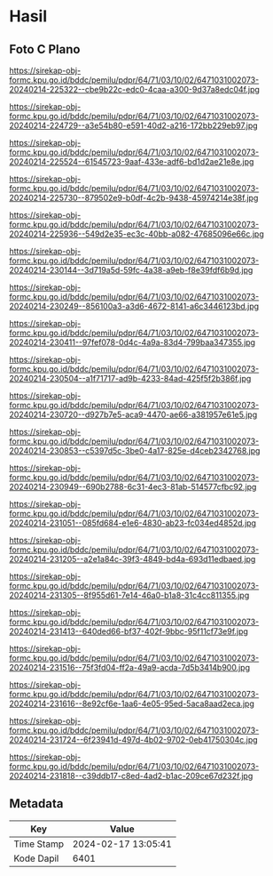 # Hasil

## Foto C Plano

https://sirekap-obj-formc.kpu.go.id/bddc/pemilu/pdpr/64/71/03/10/02/6471031002073-20240214-225322--cbe9b22c-edc0-4caa-a300-9d37a8edc04f.jpg

https://sirekap-obj-formc.kpu.go.id/bddc/pemilu/pdpr/64/71/03/10/02/6471031002073-20240214-224729--a3e54b80-e591-40d2-a216-172bb229eb97.jpg

https://sirekap-obj-formc.kpu.go.id/bddc/pemilu/pdpr/64/71/03/10/02/6471031002073-20240214-225524--61545723-9aaf-433e-adf6-bd1d2ae21e8e.jpg

https://sirekap-obj-formc.kpu.go.id/bddc/pemilu/pdpr/64/71/03/10/02/6471031002073-20240214-225730--879502e9-b0df-4c2b-9438-45974214e38f.jpg

https://sirekap-obj-formc.kpu.go.id/bddc/pemilu/pdpr/64/71/03/10/02/6471031002073-20240214-225936--549d2e35-ec3c-40bb-a082-47685096e66c.jpg

https://sirekap-obj-formc.kpu.go.id/bddc/pemilu/pdpr/64/71/03/10/02/6471031002073-20240214-230144--3d719a5d-59fc-4a38-a9eb-f8e39fdf6b9d.jpg

https://sirekap-obj-formc.kpu.go.id/bddc/pemilu/pdpr/64/71/03/10/02/6471031002073-20240214-230249--856100a3-a3d6-4672-8141-a6c3446123bd.jpg

https://sirekap-obj-formc.kpu.go.id/bddc/pemilu/pdpr/64/71/03/10/02/6471031002073-20240214-230411--97fef078-0d4c-4a9a-83d4-799baa347355.jpg

https://sirekap-obj-formc.kpu.go.id/bddc/pemilu/pdpr/64/71/03/10/02/6471031002073-20240214-230504--a1f71717-ad9b-4233-84ad-425f5f2b386f.jpg

https://sirekap-obj-formc.kpu.go.id/bddc/pemilu/pdpr/64/71/03/10/02/6471031002073-20240214-230720--d927b7e5-aca9-4470-ae66-a381957e61e5.jpg

https://sirekap-obj-formc.kpu.go.id/bddc/pemilu/pdpr/64/71/03/10/02/6471031002073-20240214-230853--c5397d5c-3be0-4a17-825e-d4ceb2342768.jpg

https://sirekap-obj-formc.kpu.go.id/bddc/pemilu/pdpr/64/71/03/10/02/6471031002073-20240214-230949--690b2788-6c31-4ec3-81ab-514577cfbc92.jpg

https://sirekap-obj-formc.kpu.go.id/bddc/pemilu/pdpr/64/71/03/10/02/6471031002073-20240214-231051--085fd684-e1e6-4830-ab23-fc034ed4852d.jpg

https://sirekap-obj-formc.kpu.go.id/bddc/pemilu/pdpr/64/71/03/10/02/6471031002073-20240214-231205--a2e1a84c-39f3-4849-bd4a-693d11edbaed.jpg

https://sirekap-obj-formc.kpu.go.id/bddc/pemilu/pdpr/64/71/03/10/02/6471031002073-20240214-231305--8f955d61-7e14-46a0-b1a8-31c4cc811355.jpg

https://sirekap-obj-formc.kpu.go.id/bddc/pemilu/pdpr/64/71/03/10/02/6471031002073-20240214-231413--640ded66-bf37-402f-9bbc-95f11cf73e9f.jpg

https://sirekap-obj-formc.kpu.go.id/bddc/pemilu/pdpr/64/71/03/10/02/6471031002073-20240214-231516--75f3fd04-ff2a-49a9-acda-7d5b3414b900.jpg

https://sirekap-obj-formc.kpu.go.id/bddc/pemilu/pdpr/64/71/03/10/02/6471031002073-20240214-231616--8e92cf6e-1aa6-4e05-95ed-5aca8aad2eca.jpg

https://sirekap-obj-formc.kpu.go.id/bddc/pemilu/pdpr/64/71/03/10/02/6471031002073-20240214-231724--6f23941d-497d-4b02-9702-0eb41750304c.jpg

https://sirekap-obj-formc.kpu.go.id/bddc/pemilu/pdpr/64/71/03/10/02/6471031002073-20240214-231818--c39ddb17-c8ed-4ad2-b1ac-209ce67d232f.jpg


## Metadata

| Key        | Value               |
| ---------- | ------------------- |
| Time Stamp | 2024-02-17 13:05:41 |
| Kode Dapil | 6401                |



